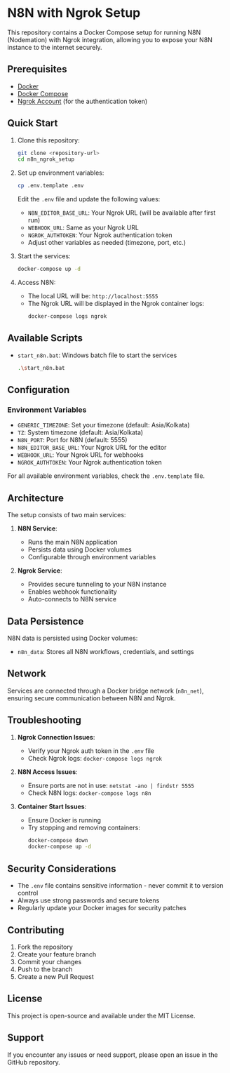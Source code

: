 # N8N with Ngrok Setup

This repository contains a Docker Compose setup for running N8N (Nodemation) with Ngrok integration, allowing you to expose your N8N instance to the internet securely.

## Prerequisites

- [Docker](https://docs.docker.com/get-docker/)
- [Docker Compose](https://docs.docker.com/compose/install/)
- [Ngrok Account](https://ngrok.com/) (for the authentication token)

## Quick Start

1. Clone this repository:

   ```bash
   git clone <repository-url>
   cd n8n_ngrok_setup
   ```

2. Set up environment variables:

   ```bash
   cp .env.template .env
   ```

   Edit the `.env` file and update the following values:

   - `N8N_EDITOR_BASE_URL`: Your Ngrok URL (will be available after first run)
   - `WEBHOOK_URL`: Same as your Ngrok URL
   - `NGROK_AUTHTOKEN`: Your Ngrok authentication token
   - Adjust other variables as needed (timezone, port, etc.)

3. Start the services:

   ```bash
   docker-compose up -d
   ```

4. Access N8N:
   - The local URL will be: `http://localhost:5555`
   - The Ngrok URL will be displayed in the Ngrok container logs:
     ```bash
     docker-compose logs ngrok
     ```

## Available Scripts

- `start_n8n.bat`: Windows batch file to start the services
  ```bash
  .\start_n8n.bat
  ```

## Configuration

### Environment Variables

- `GENERIC_TIMEZONE`: Set your timezone (default: Asia/Kolkata)
- `TZ`: System timezone (default: Asia/Kolkata)
- `N8N_PORT`: Port for N8N (default: 5555)
- `N8N_EDITOR_BASE_URL`: Your Ngrok URL for the editor
- `WEBHOOK_URL`: Your Ngrok URL for webhooks
- `NGROK_AUTHTOKEN`: Your Ngrok authentication token

For all available environment variables, check the `.env.template` file.

## Architecture

The setup consists of two main services:

1. **N8N Service**:

   - Runs the main N8N application
   - Persists data using Docker volumes
   - Configurable through environment variables

2. **Ngrok Service**:
   - Provides secure tunneling to your N8N instance
   - Enables webhook functionality
   - Auto-connects to N8N service

## Data Persistence

N8N data is persisted using Docker volumes:

- `n8n_data`: Stores all N8N workflows, credentials, and settings

## Network

Services are connected through a Docker bridge network (`n8n_net`), ensuring secure communication between N8N and Ngrok.

## Troubleshooting

1. **Ngrok Connection Issues**:

   - Verify your Ngrok auth token in the `.env` file
   - Check Ngrok logs: `docker-compose logs ngrok`

2. **N8N Access Issues**:

   - Ensure ports are not in use: `netstat -ano | findstr 5555`
   - Check N8N logs: `docker-compose logs n8n`

3. **Container Start Issues**:
   - Ensure Docker is running
   - Try stopping and removing containers:
     ```bash
     docker-compose down
     docker-compose up -d
     ```

## Security Considerations

- The `.env` file contains sensitive information - never commit it to version control
- Always use strong passwords and secure tokens
- Regularly update your Docker images for security patches

## Contributing

1. Fork the repository
2. Create your feature branch
3. Commit your changes
4. Push to the branch
5. Create a new Pull Request

## License

This project is open-source and available under the MIT License.

## Support

If you encounter any issues or need support, please open an issue in the GitHub repository.
